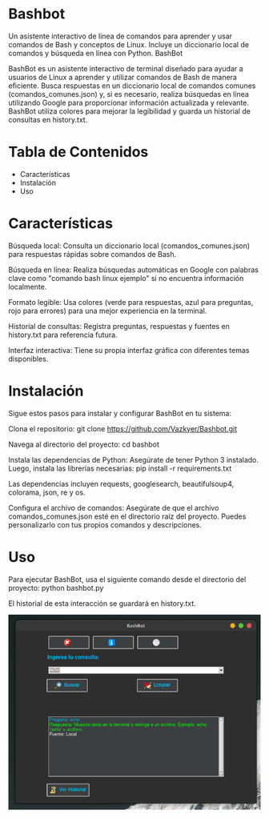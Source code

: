 # Bashbot
Un asistente interactivo de línea de comandos para aprender y usar comandos de Bash y conceptos de Linux. Incluye un diccionario local de comandos y búsqueda en línea con Python.
BashBot

BashBot es un asistente interactivo de terminal diseñado para ayudar a usuarios de Linux a aprender y utilizar comandos de Bash de manera eficiente. Busca respuestas en un diccionario local de comandos comunes (comandos_comunes.json) y, si es necesario, realiza búsquedas en línea utilizando Google para proporcionar información actualizada y relevante. BashBot utiliza colores para mejorar la legibilidad y guarda un historial de consultas en history.txt.

# Tabla de Contenidos
- Características
- Instalación
- Uso

# Características
Búsqueda local: Consulta un diccionario local (comandos_comunes.json) para respuestas rápidas sobre comandos de Bash.

Búsqueda en línea: Realiza búsquedas automáticas en Google con palabras clave como "comando bash linux ejemplo" si no encuentra información localmente.

Formato legible: Usa colores (verde para respuestas, azul para preguntas, rojo para errores) para una mejor experiencia en la terminal.

Historial de consultas: Registra preguntas, respuestas y fuentes en history.txt para referencia futura.

Interfaz interactiva: Tiene su propia interfaz gráfica con diferentes temas disponibles.

# Instalación
Sigue estos pasos para instalar y configurar BashBot en tu sistema:

Clona el repositorio:
git clone https://github.com/Vazkyer/Bashbot.git

Navega al directorio del proyecto:
cd bashbot

Instala las dependencias de Python: Asegúrate de tener Python 3 instalado. Luego, instala las librerías necesarias:
pip install -r requirements.txt

Las dependencias incluyen requests, googlesearch, beautifulsoup4, colorama, json, re y os.

Configura el archivo de comandos: Asegúrate de que el archivo comandos_comunes.json esté en el directorio raíz del proyecto. Puedes personalizarlo con tus propios comandos y descripciones.

# Uso

Para ejecutar BashBot, usa el siguiente comando desde el directorio del proyecto:
python bashbot.py

El historial de esta interacción se guardará en history.txt.

![Captura de BashBot](/bashbotimg.png)



